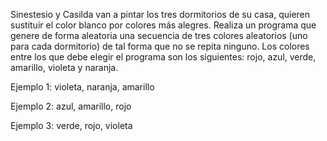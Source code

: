Sinestesio y Casilda van a pintar los tres dormitorios de su casa, quieren sustituir el color blanco por colores
más alegres. Realiza un programa que genere de forma aleatoria una secuencia de tres colores aleatorios
(uno para cada dormitorio) de tal forma que no se repita ninguno. Los colores entre los que debe elegir el
programa son los siguientes: rojo, azul, verde, amarillo, violeta y naranja.

Ejemplo 1:
violeta, naranja, amarillo

Ejemplo 2:
azul, amarillo, rojo

Ejemplo 3:
verde, rojo, violeta